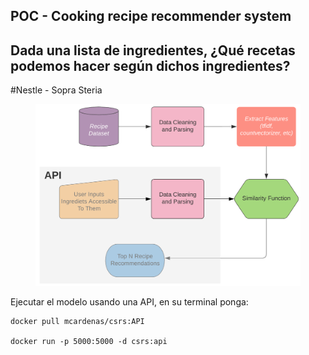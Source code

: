 ## POC - Cooking recipe recommender system 
## Dada una lista de ingredientes, ¿Qué recetas podemos hacer según dichos ingredientes?

#Nestle - Sopra Steria

<figure>
<img src="/img/img_01_elements.png" />
</figure>

Ejecutar el modelo usando una API, en su terminal ponga:

```
docker pull mcardenas/csrs:API

docker run -p 5000:5000 -d csrs:api

```
